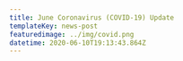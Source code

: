 ```yaml
---
title: June Coronavirus (COVID-19) Update
templateKey: news-post
featuredimage: ../img/covid.png
datetime: 2020-06-10T19:13:43.864Z
---
```

